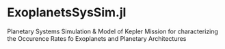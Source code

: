 # ExoplanetsSysSim.jl
Planetary Systems Simulation &amp; Model of Kepler Mission for characterizing the Occurence Rates fo Exoplanets and Planetary Architectures

